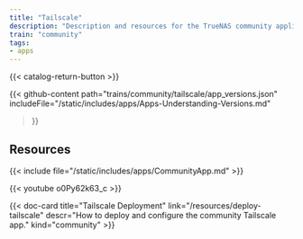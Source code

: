 ```yaml
---
title: "Tailscale"
description: "Description and resources for the TrueNAS community application called Tailscale."
train: "community"
tags:
- apps
---
```


{{< catalog-return-button >}}

{{< github-content 
    path="trains/community/tailscale/app_versions.json"
	includeFile="/static/includes/apps/Apps-Understanding-Versions.md"
>}}

## Resources

{{< include file="/static/includes/apps/CommunityApp.md" >}}

<div class="docs-sections">

{{< youtube o0Py62k63_c >}}

{{< doc-card title="Tailscale Deployment" link="/resources/deploy-tailscale"
descr="How to deploy and configure the community Tailscale app." kind="community" >}}

</div>
